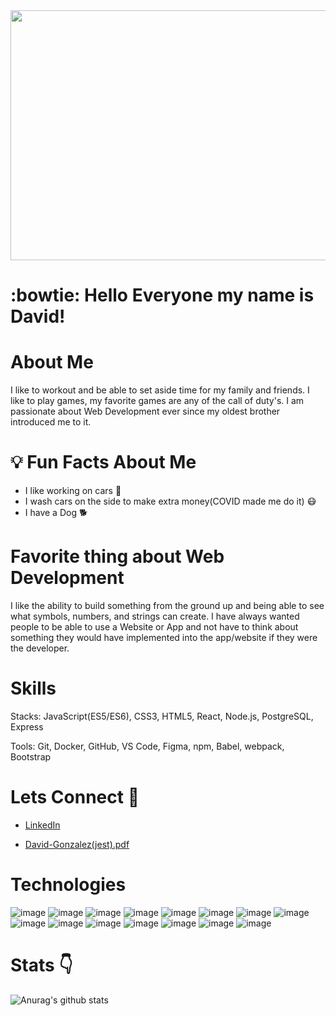 <img src="https://cdn.vox-cdn.com/thumbor/EPsOekdhrKvG5vM7khYLVcXCy5o=/93x0:1105x675/1200x800/filters:focal(93x0:1105x675)/cdn.vox-cdn.com/uploads/chorus_image/image/46215208/j.0.0.jpg" height="400px" width="1000px"/>

# :bowtie: Hello Everyone my name is David!

# About Me
I like to workout and be able to set aside time for my family and friends. I like to play games, my favorite games are any of the call of duty's. I am passionate about Web Development ever since my oldest brother introduced me to it. 

# :bulb: Fun Facts About Me
- I like working on cars :car:
- I wash cars on the side to make extra money(COVID made me do it) :mask:
- I have a Dog :dog2:


# Favorite thing about Web Development
I like the ability to build something from the ground up and being able to see what symbols, numbers, and strings can create. I have always wanted people to be able to use a Website or App and not have to think about something they would have implemented into the app/website if they were the developer.

# Skills
Stacks: JavaScript(ES5/ES6), CSS3, HTML5, React, Node.js, PostgreSQL, Express

Tools: Git, Docker, GitHub, VS Code, Figma, npm, Babel, webpack, Bootstrap

# Lets Connect :link:
- <a href="https://www.linkedin.com/in/david-gonzalez2/">LinkedIn</a>

- [David-Gonzalez(jest).pdf](https://github.com/David-Gonzalez11/David-Gonzalez11/files/10077648/David-Gonzalez.jest.pdf)



 # Technologies 
![image](https://user-images.githubusercontent.com/24907191/185052395-797da3f8-04c3-41d3-a146-1148676762e7.png)
![image](https://user-images.githubusercontent.com/24907191/185052405-6e25fa88-0581-469c-a8f5-5739fb884082.png)
![image](https://user-images.githubusercontent.com/24907191/185052418-1e8eb9e2-a031-400f-8dc6-b1c1ea0ca447.png)
![image](https://user-images.githubusercontent.com/24907191/185052427-4505fc3b-8084-4cb9-99fd-bd62deaefa1b.png)
![image](https://user-images.githubusercontent.com/24907191/185052440-21b4e60b-d506-4f5e-9942-c6399c16b97d.png)
![image](https://user-images.githubusercontent.com/24907191/185052468-8c3b2b72-d934-49e5-8865-7f7db94a95a0.png)
![image](https://user-images.githubusercontent.com/24907191/185052483-e432a0d3-c6cd-46d3-bfc0-2108c4395a18.png)
![image](https://user-images.githubusercontent.com/24907191/185052494-40767fcc-c190-4c15-ad82-48b5b73a46b5.png)
![image](https://user-images.githubusercontent.com/24907191/185052506-d96c3912-d85c-4ed2-903f-1fbcac8d4d71.png)
![image](https://user-images.githubusercontent.com/24907191/185052516-1b2c547e-28e6-4715-b4fc-f0d1425b8b8f.png)
![image](https://user-images.githubusercontent.com/24907191/185052531-a1f2f813-5af3-4946-b427-1b1efb682753.png)
![image](https://user-images.githubusercontent.com/24907191/185052543-8c722ecf-afeb-4018-bec1-2c67bfd80b96.png)
![image](https://user-images.githubusercontent.com/24907191/185052552-d2c25f83-b155-4844-9517-c82070580913.png)
![image](https://user-images.githubusercontent.com/24907191/185052559-38474ccf-8546-4b20-82d8-12ed3dc98808.png)
![image](https://user-images.githubusercontent.com/24907191/188064113-4b5245ea-38a6-4429-a9e1-1151bf6ec1d1.png)








# Stats :point_down:
![Anurag's github stats](https://github-readme-stats.vercel.app/api?username=David-Gonzalez11&theme=algolia&show_icons=true)
